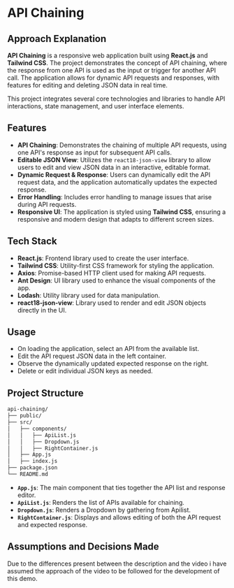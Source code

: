 # API Chaining

## Approach Explanation

**API Chaining** is a responsive web application built using **React.js** and **Tailwind CSS**. The project demonstrates the concept of API chaining, where the response from one API is used as the input or trigger for another API call. The application allows for dynamic API requests and responses, with features for editing and deleting JSON data in real time.

This project integrates several core technologies and libraries to handle API interactions, state management, and user interface elements.

## Features

- **API Chaining**: Demonstrates the chaining of multiple API requests, using one API's response as input for subsequent API calls.
- **Editable JSON View**: Utilizes the `react18-json-view` library to allow users to edit and view JSON data in an interactive, editable format.
- **Dynamic Request & Response**: Users can dynamically edit the API request data, and the application automatically updates the expected response.
- **Error Handling**: Includes error handling to manage issues that arise during API requests.
- **Responsive UI**: The application is styled using **Tailwind CSS**, ensuring a responsive and modern design that adapts to different screen sizes.

## Tech Stack

- **React.js**: Frontend library used to create the user interface.
- **Tailwind CSS**: Utility-first CSS framework for styling the application.
- **Axios**: Promise-based HTTP client used for making API requests.
- **Ant Design**: UI library used to enhance the visual components of the app.
- **Lodash**: Utility library used for data manipulation.
- **react18-json-view**: Library used to render and edit JSON objects directly in the UI.

## Usage

- On loading the application, select an API from the available list.
- Edit the API request JSON data in the left container.
- Observe the dynamically updated expected response on the right.
- Delete or edit individual JSON keys as needed.

## Project Structure

```bash
api-chaining/
├── public/
├── src/
│   ├── components/
│   │   ├── ApiList.js
│   │   ├── Dropdown.js
│   │   ├── RightContainer.js
│   ├── App.js
│   ├── index.js
├── package.json
└── README.md
```

- **`App.js`**: The main component that ties together the API list and response editor.
- **`ApiList.js`**: Renders the list of APIs available for chaining.
- **`Dropdown.js`**: Renders a Dropdown by gathering from Apilist.
- **`RightContainer.js`**: Displays and allows editing of both the API request and expected response.

## Assumptions and Decisions Made

Due to the differences present between the description and the video i have assumed the approach of the video to be followed for the development of this demo.
